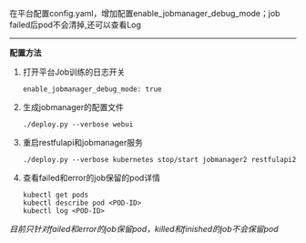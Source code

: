 在平台配置config.yaml，增加配置enable_jobmanager_debug_mode；job failed后pod不会清掉,还可以查看Log

---

**配置方法**

1. 打开平台Job训练的日志开关

    `enable_jobmanager_debug_mode: true`

2. 生成jobmanager的配置文件

   `./deploy.py --verbose webui`


3. 重启restfulapi和jobmanager服务

   `./deploy.py --verbose kubernetes stop/start jobmanager2 restfulapi2 `

4. 查看failed和error的job保留的pod详情

   ```
   kubectl get pods
   kubectl describe pod <POD-ID>
   kubectl log <POD-ID>
   ```
*目前只针对failed和error的job保留pod，killed和finished的job不会保留pod*
